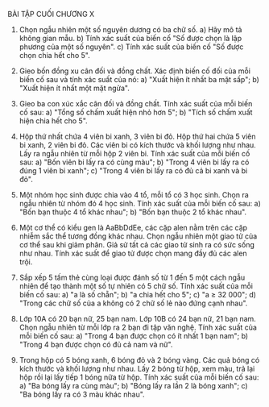 BÀI TẬP CUỐI CHƯƠNG X

1. Chọn ngẫu nhiên một số nguyên dương có ba chữ số.
a) Hãy mô tả không gian mẫu.
b) Tính xác suất của biến cố "Số được chọn là lập phương của một số nguyên".
c) Tính xác suất của biến cố "Số được chọn chia hết cho 5".

2. Gieo bốn đồng xu cân đối và đồng chất. Xác định biến cố đối của mỗi biến cố sau và tính xác suất của nó:
a) "Xuất hiện ít nhất ba mặt sấp";
b) "Xuất hiện ít nhất một mặt ngửa".

3. Gieo ba con xúc xắc cân đối và đồng chất. Tính xác suất của mỗi biến cố sau:
a) "Tổng số chấm xuất hiện nhỏ hơn 5";
b) "Tích số chấm xuất hiện chia hết cho 5".

4. Hộp thứ nhất chứa 4 viên bi xanh, 3 viên bi đỏ. Hộp thứ hai chứa 5 viên bi xanh, 2 viên bi đỏ. Các viên bi có kích thước và khối lượng như nhau. Lấy ra ngẫu nhiên từ mỗi hộp 2 viên bi. Tính xác suất của mỗi biến cố sau:
a) "Bốn viên bi lấy ra có cùng màu";
b) "Trong 4 viên bi lấy ra có đúng 1 viên bi xanh";
c) "Trong 4 viên bi lấy ra có đủ cả bi xanh và bi đỏ".

5. Một nhóm học sinh được chia vào 4 tổ, mỗi tổ có 3 học sinh. Chọn ra ngẫu nhiên từ nhóm đó 4 học sinh. Tính xác suất của mỗi biến cố sau:
a) "Bốn bạn thuộc 4 tổ khác nhau";
b) "Bốn bạn thuộc 2 tổ khác nhau".

6. Một cơ thể có kiểu gen là AaBbDdEe, các cặp alen nằm trên các cặp nhiễm sắc thể tương đồng khác nhau. Chọn ngẫu nhiên một giao tử của cơ thể sau khi giảm phân. Giả sử tất cả các giao tử sinh ra có sức sống như nhau. Tính xác suất để giao tử được chọn mang đầy đủ các alen trội.

7. Sắp xếp 5 tấm thẻ cùng loại được đánh số từ 1 đến 5 một cách ngẫu nhiên để tạo thành một số tự nhiên có 5 chữ số. Tính xác suất của mỗi biến cố sau:
a) "a là số chẵn";
b) "a chia hết cho 5";
c) "a ≥ 32 000";
d) "Trong các chữ số của a không có 2 chữ số lẻ nào đứng cạnh nhau".

8. Lớp 10A có 20 bạn nữ, 25 bạn nam. Lớp 10B có 24 bạn nữ, 21 bạn nam. Chọn ngẫu nhiên từ mỗi lớp ra 2 bạn đi tập văn nghệ. Tính xác suất của mỗi biến cố sau:
a) "Trong 4 bạn được chọn có ít nhất 1 bạn nam";
b) "Trong 4 bạn được chọn có đủ cả nam và nữ".

9. Trong hộp có 5 bóng xanh, 6 bóng đỏ và 2 bóng vàng. Các quả bóng có kích thước và khối lượng như nhau. Lấy 2 bóng từ hộp, xem màu, trả lại hộp rồi lại lấy tiếp 1 bóng nữa từ hộp. Tính xác suất của mỗi biến cố sau:
a) "Ba bóng lấy ra cùng màu";
b) "Bóng lấy ra lần 2 là bóng xanh";
c) "Ba bóng lấy ra có 3 màu khác nhau".